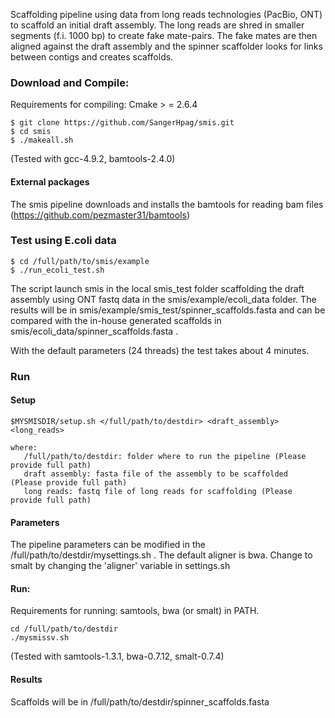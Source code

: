 
Scaffolding pipeline using data from long reads technologies (PacBio, ONT)
to scaffold an initial draft assembly. The long reads are shred in smaller segments 
(f.i. 1000 bp) to create fake mate-pairs. The fake mates are
then aligned against the draft assembly and the spinner scaffolder looks for
links between contigs and creates scaffolds. 

### Download and Compile:
Requirements for compiling: Cmake > = 2.6.4

	$ git clone https://github.com/SangerHpag/smis.git
	$ cd smis 
	$ ./makeall.sh

(Tested with gcc-4.9.2, bamtools-2.4.0) 

#### External packages
The smis pipeline downloads and installs the bamtools for reading bam files (https://github.com/pezmaster31/bamtools) 

### Test using E.coli data
	$ cd /full/path/to/smis/example
	$ ./run_ecoli_test.sh

The script launch smis in the local smis\_test folder scaffolding the draft assembly using ONT fastq data in the smis/example/ecoli\_data folder.
The results will be in smis/example/smis\_test/spinner\_scaffolds.fasta and can be compared with the in-house
generated scaffolds in smis/ecoli\_data/spinner\_scaffolds.fasta .

With the default parameters (24 threads) the test takes about 4 minutes.

### Run 
#### Setup 

	$MYSMISDIR/setup.sh </full/path/to/destdir> <draft_assembly> <long_reads>

	where:
   	   /full/path/to/destdir: folder where to run the pipeline (Please provide full path)
   	   draft assembly: fasta file of the assembly to be scaffolded  (Please provide full path)
	   long reads: fastq file of long reads for scaffolding (Please provide full path)

#### Parameters
The pipeline parameters can be modified in the /full/path/to/destdir/mysettings.sh .
The default aligner is bwa. Change to smalt by changing the 'aligner' variable in settings.sh
   
#### Run:
Requirements for running: samtools, bwa (or smalt) in PATH.

	cd /full/path/to/destdir
   	./mysmissv.sh

(Tested with samtools-1.3.1, bwa-0.7.12, smalt-0.7.4)

#### Results

Scaffolds will be in /full/path/to/destdir/spinner_scaffolds.fasta


